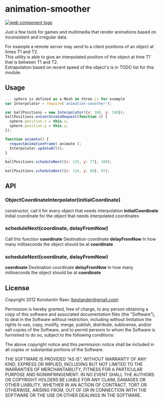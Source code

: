 animation-smoother
==========
[![web component logo](https://component.jit.su/component-badge.svg)](https://github.com/component/component)

Just a few tools for games and multimedia that render animations based on inconsistent and irregular data.  

For example a remote server may send to a client positions of an object at times T1 and T2.  
This utility is able to give an interpolated position of the object at time T1` that is between T1 and T2.    
Extrapolation based on recent speed of the object's is in TODO list for this module.  

## Usage

```javascript
... sphere is defined as a Mesh in three.js for example
var Interpolator = require('animation-smoother');

var ballPositions = new Interpolator({x: 100, y: 100});
ballPositions.onCoordinateRequest(function () {
  sphere.position.x = this.x;
  sphere.position.y = this.y;
});

function animate() {
  requestAnimationFrame( animate );
  Interpolator.updateAll();
}
...
ballPositions.scheduleNext({x: 125, y: 77}, 100);
...
ballPositions.scheduleNext({x: 134, y: 80}, 97);
```

## API

### ObjectCoordinateInterpolator(initialCoordinate)
constructor, call it for every object that needs interpolation
**initialCoordinate** Initial coordinate for the object that needs interpolated coordinates

### scheduleNext(coordinate, delayFromNow)
Call this function
**coordinate** Destination coordinate
**delayFromNow** In how many milliseconds the object should be at **coordinate**

### scheduleNext(coordinate, delayFromNow)
**coordinate** Destination coordinate
**delayFromNow** In how many milliseconds the object should be at **coordinate**


   

License
--------
Copyright 2012 Konstantin Raev (bestander@gmail.com)

Permission is hereby granted, free of charge, to any person obtaining
a copy of this software and associated documentation files (the
"Software"), to deal in the Software without restriction, including
without limitation the rights to use, copy, modify, merge, publish,
distribute, sublicense, and/or sell copies of the Software, and to
permit persons to whom the Software is furnished to do so, subject to
the following conditions:

The above copyright notice and this permission notice shall be
included in all copies or substantial portions of the Software.

THE SOFTWARE IS PROVIDED "AS IS", WITHOUT WARRANTY OF ANY KIND,
EXPRESS OR IMPLIED, INCLUDING BUT NOT LIMITED TO THE WARRANTIES OF
MERCHANTABILITY, FITNESS FOR A PARTICULAR PURPOSE AND
NONINFRINGEMENT. IN NO EVENT SHALL THE AUTHORS OR COPYRIGHT HOLDERS BE
LIABLE FOR ANY CLAIM, DAMAGES OR OTHER LIABILITY, WHETHER IN AN ACTION
OF CONTRACT, TORT OR OTHERWISE, ARISING FROM, OUT OF OR IN CONNECTION
WITH THE SOFTWARE OR THE USE OR OTHER DEALINGS IN THE SOFTWARE.
